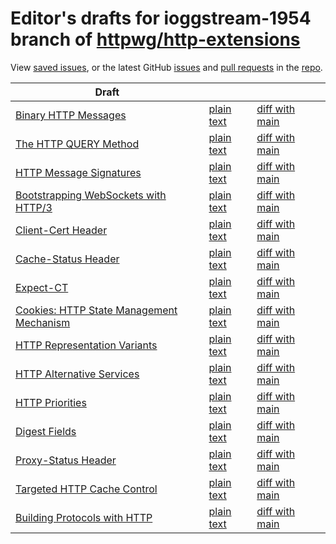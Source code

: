 # Editor's drafts for ioggstream-1954 branch of [httpwg/http-extensions](https://github.com/httpwg/http-extensions/tree/ioggstream-1954)

View [saved issues](issues.html), or the latest GitHub [issues](https://github.com/httpwg/http-extensions/issues) and [pull requests](https://github.com/httpwg/http-extensions/pulls) in the [repo](https://github.com/httpwg/http-extensions).

| Draft |     |     |     |
| ----- | --- | --- | --- |
| [Binary HTTP Messages](./draft-ietf-httpbis-binary-message.html) | [plain text](./draft-ietf-httpbis-binary-message.txt) | [diff with main](https://www.ietf.org/rfcdiff?url1=https://httpwg.github.io/http-extensions/draft-ietf-httpbis-binary-message.txt&amp;url2=https://httpwg.github.io/http-extensions/ioggstream-1954/draft-ietf-httpbis-binary-message.txt) |
| [The HTTP QUERY Method](./draft-ietf-httpbis-safe-method-w-body.html) | [plain text](./draft-ietf-httpbis-safe-method-w-body.txt) | [diff with main](https://www.ietf.org/rfcdiff?url1=https://httpwg.github.io/http-extensions/draft-ietf-httpbis-safe-method-w-body.txt&amp;url2=https://httpwg.github.io/http-extensions/ioggstream-1954/draft-ietf-httpbis-safe-method-w-body.txt) |
| [HTTP Message Signatures](./draft-ietf-httpbis-message-signatures.html) | [plain text](./draft-ietf-httpbis-message-signatures.txt) | [diff with main](https://www.ietf.org/rfcdiff?url1=https://httpwg.github.io/http-extensions/draft-ietf-httpbis-message-signatures.txt&amp;url2=https://httpwg.github.io/http-extensions/ioggstream-1954/draft-ietf-httpbis-message-signatures.txt) |
| [Bootstrapping WebSockets with HTTP/3](./draft-ietf-httpbis-h3-websockets.html) | [plain text](./draft-ietf-httpbis-h3-websockets.txt) | [diff with main](https://www.ietf.org/rfcdiff?url1=https://httpwg.github.io/http-extensions/draft-ietf-httpbis-h3-websockets.txt&amp;url2=https://httpwg.github.io/http-extensions/ioggstream-1954/draft-ietf-httpbis-h3-websockets.txt) |
| [Client-Cert Header](./draft-ietf-httpbis-client-cert-field.html) | [plain text](./draft-ietf-httpbis-client-cert-field.txt) | [diff with main](https://www.ietf.org/rfcdiff?url1=https://httpwg.github.io/http-extensions/draft-ietf-httpbis-client-cert-field.txt&amp;url2=https://httpwg.github.io/http-extensions/ioggstream-1954/draft-ietf-httpbis-client-cert-field.txt) |
| [Cache-Status Header](./draft-ietf-httpbis-cache-header.html) | [plain text](./draft-ietf-httpbis-cache-header.txt) | [diff with main](https://www.ietf.org/rfcdiff?url1=https://httpwg.github.io/http-extensions/draft-ietf-httpbis-cache-header.txt&amp;url2=https://httpwg.github.io/http-extensions/ioggstream-1954/draft-ietf-httpbis-cache-header.txt) |
| [Expect-CT](./draft-ietf-httpbis-expect-ct.html) | [plain text](./draft-ietf-httpbis-expect-ct.txt) | [diff with main](https://www.ietf.org/rfcdiff?url1=https://httpwg.github.io/http-extensions/draft-ietf-httpbis-expect-ct.txt&amp;url2=https://httpwg.github.io/http-extensions/ioggstream-1954/draft-ietf-httpbis-expect-ct.txt) |
| [Cookies: HTTP State Management Mechanism](./draft-ietf-httpbis-rfc6265bis.html) | [plain text](./draft-ietf-httpbis-rfc6265bis.txt) | [diff with main](https://www.ietf.org/rfcdiff?url1=https://httpwg.github.io/http-extensions/draft-ietf-httpbis-rfc6265bis.txt&amp;url2=https://httpwg.github.io/http-extensions/ioggstream-1954/draft-ietf-httpbis-rfc6265bis.txt) |
| [HTTP Representation Variants](./draft-ietf-httpbis-variants.html) | [plain text](./draft-ietf-httpbis-variants.txt) | [diff with main](https://www.ietf.org/rfcdiff?url1=https://httpwg.github.io/http-extensions/draft-ietf-httpbis-variants.txt&amp;url2=https://httpwg.github.io/http-extensions/ioggstream-1954/draft-ietf-httpbis-variants.txt) |
| [HTTP Alternative Services](./draft-ietf-httpbis-rfc7838bis.html) | [plain text](./draft-ietf-httpbis-rfc7838bis.txt) | [diff with main](https://www.ietf.org/rfcdiff?url1=https://httpwg.github.io/http-extensions/draft-ietf-httpbis-rfc7838bis.txt&amp;url2=https://httpwg.github.io/http-extensions/ioggstream-1954/draft-ietf-httpbis-rfc7838bis.txt) |
| [HTTP Priorities](./draft-ietf-httpbis-priority.html) | [plain text](./draft-ietf-httpbis-priority.txt) | [diff with main](https://www.ietf.org/rfcdiff?url1=https://httpwg.github.io/http-extensions/draft-ietf-httpbis-priority.txt&amp;url2=https://httpwg.github.io/http-extensions/ioggstream-1954/draft-ietf-httpbis-priority.txt) |
| [Digest Fields](./draft-ietf-httpbis-digest-headers.html) | [plain text](./draft-ietf-httpbis-digest-headers.txt) | [diff with main](https://www.ietf.org/rfcdiff?url1=https://httpwg.github.io/http-extensions/draft-ietf-httpbis-digest-headers.txt&amp;url2=https://httpwg.github.io/http-extensions/ioggstream-1954/draft-ietf-httpbis-digest-headers.txt) |
| [Proxy-Status Header](./draft-ietf-httpbis-proxy-status.html) | [plain text](./draft-ietf-httpbis-proxy-status.txt) | [diff with main](https://www.ietf.org/rfcdiff?url1=https://httpwg.github.io/http-extensions/draft-ietf-httpbis-proxy-status.txt&amp;url2=https://httpwg.github.io/http-extensions/ioggstream-1954/draft-ietf-httpbis-proxy-status.txt) |
| [Targeted HTTP Cache Control](./draft-ietf-httpbis-targeted-cache-control.html) | [plain text](./draft-ietf-httpbis-targeted-cache-control.txt) | [diff with main](https://www.ietf.org/rfcdiff?url1=https://httpwg.github.io/http-extensions/draft-ietf-httpbis-targeted-cache-control.txt&amp;url2=https://httpwg.github.io/http-extensions/ioggstream-1954/draft-ietf-httpbis-targeted-cache-control.txt) |
| [Building Protocols with HTTP](./draft-ietf-httpbis-bcp56bis.html) | [plain text](./draft-ietf-httpbis-bcp56bis.txt) | [diff with main](https://www.ietf.org/rfcdiff?url1=https://httpwg.github.io/http-extensions/draft-ietf-httpbis-bcp56bis.txt&amp;url2=https://httpwg.github.io/http-extensions/ioggstream-1954/draft-ietf-httpbis-bcp56bis.txt) |

